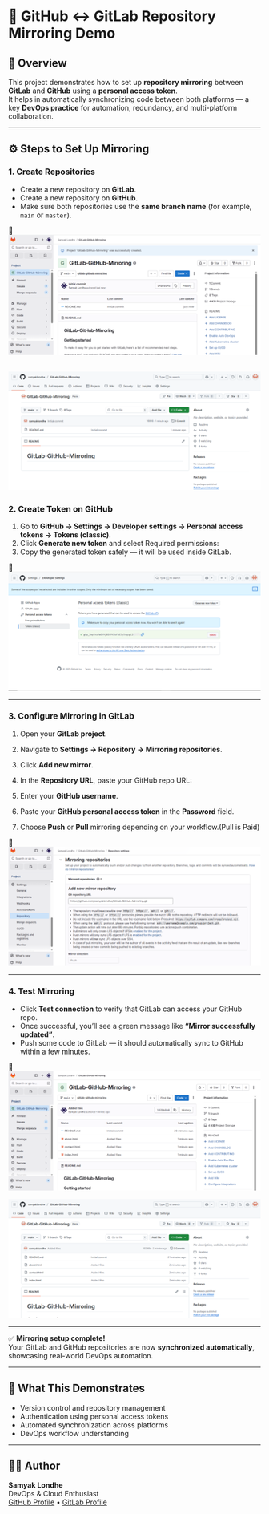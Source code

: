# 🔄 GitHub ↔ GitLab Repository Mirroring Demo

## 🧩 Overview
This project demonstrates how to set up **repository mirroring** between **GitLab** and **GitHub** using a **personal access token**.  
It helps in automatically synchronizing code between both platforms — a key **DevOps practice** for automation, redundancy, and multi-platform collaboration.

---

## ⚙️ Steps to Set Up Mirroring

### 1. Create Repositories
- Create a new repository on **GitLab**.  
- Create a new repository on **GitHub**.  
- Make sure both repositories use the **same branch name** (for example, `main` or `master`).

📸
![GitLab Repo Created](Images/LabRepo.PNG)




![GitHub Repo Created](Images/HubRepo.PNG)
---

### 2. Create Token on GitHub
1. Go to **GitHub → Settings → Developer settings → Personal access tokens → Tokens (classic)**.  
2. Click **Generate new token** and select Required permissions:
3. Copy the generated token safely — it will be used inside GitLab.

📸
![GitLab Token Created](Images/Token.PNG)

---

### 3. Configure Mirroring in GitLab
1. Open your **GitLab project**.  
2. Navigate to **Settings → Repository → Mirroring repositories**.  
3. Click **Add new mirror**.  
4. In the **Repository URL**, paste your GitHub repo URL:  

5. Enter your **GitHub username**.  
6. Paste your **GitHub personal access token** in the **Password** field.  
7. Choose **Push** or **Pull** mirroring depending on your workflow.(Pull is Paid)

📸
![Mirroring Repo](Images/MirrorSetting.PNG)

---

### 4. Test Mirroring
- Click **Test connection** to verify that GitLab can access your GitHub repo.  
- Once successful, you’ll see a green message like **“Mirror successfully updated”**.  
- Push some code to GitLab — it should automatically sync to GitHub within a few minutes.

📸
![Push to GitLab](Images/FilePushed.PNG)






![Mirrored To GitHub](Images/FileMirrored.PNG)

---

✅ **Mirroring setup complete!**  
Your GitLab and GitHub repositories are now **synchronized automatically**, showcasing real-world DevOps automation.

---

## 🧠 What This Demonstrates
- Version control and repository management  
- Authentication using personal access tokens  
- Automated synchronization across platforms  
- DevOps workflow understanding  

---

## 🧑‍💻 Author
**Samyak Londhe**  
DevOps & Cloud Enthusiast  
[GitHub Profile](https://github.com/samyaklondhe) • [GitLab Profile](https://gitlab.com/SamyakLondhe)

